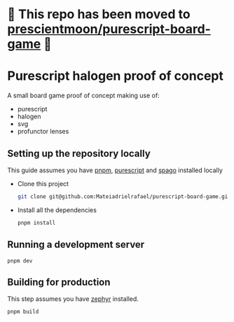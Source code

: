 # 🚧 This repo has been moved to [prescientmoon/purescript-board-game](https://github.com/prescientmoon/purescript-board-game) 🚧
# Purescript halogen proof of concept

A small board game proof of concept making use of:

- purescript
- halogen
- svg
- profunctor lenses

## Setting up the repository locally

This guide assumes you have [pnpm](https://pnpm.js.org/), [purescript](https://www.purescript.org/) and [spago](https://github.com/purescript/spago) installed locally

- Clone this project

  ```sh
  git clone git@github.com:Mateiadrielrafael/purescript-board-game.git && cd purescript-board-game
  ```

- Install all the dependencies

  ```sh
  pnpm install
  ```

## Running a development server

```
pnpm dev
```

## Building for production

This step assumes you have [zephyr](https://github.com/coot/zephyr) installed.

```
pnpm build
```
